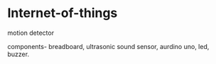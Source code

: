 # Internet-of-things



motion detector

components- breadboard, ultrasonic sound sensor, aurdino uno, led, buzzer.

